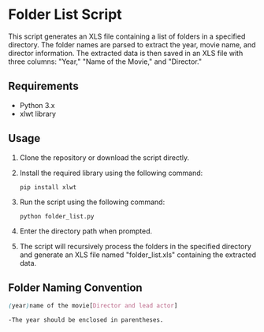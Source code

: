 # Folder List Script

This script generates an XLS file containing a list of folders in a specified directory. The folder names are parsed to extract the year, movie name, and director information. The extracted data is then saved in an XLS file with three columns: "Year," "Name of the Movie," and "Director."

## Requirements

- Python 3.x
- xlwt library

## Usage

1. Clone the repository or download the script directly.

2. Install the required library using the following command:

   ```shell
   pip install xlwt
   
3. Run the script using the following command:
   ```shell
   python folder_list.py
4. Enter the directory path when prompted.
5. The script will recursively process the folders in the specified directory and generate an XLS file named "folder_list.xls" containing the extracted data.
## Folder Naming Convention
  ```scss
  (year)name of the movie[Director and lead actor]

-The year should be enclosed in parentheses.
